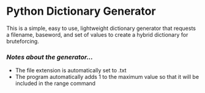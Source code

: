 <h1>Python Dictionary Generator</h1>
This is a simple, easy to use, lightweight dictionary generator that requests a filename, baseword, and set of values to create a hybrid dictionary for bruteforcing.
<br />
<h3><i>Notes about the generator...</i></h3>
<ul>
<li>The file extension is automatically set to .txt
<li>The program automatically adds 1 to the maximum value so that it will be included in the range command
</ul>
